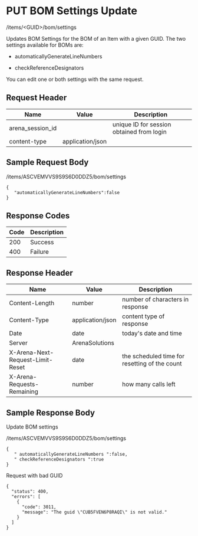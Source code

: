 # PUT BOM Settings Update
/items/&lt;GUID&gt;/bom/settings

Updates BOM Settings for the BOM of an Item with a given GUID. The two settings available for BOMs are:
          
          
        

* automaticallyGenerateLineNumbers

* checkReferenceDesignators

You can edit one or both settings with the same request.

## Request Header

| Name<br> | Value<br> | Description<br> |
|  --- |  --- |  --- | 
| arena_session_id<br> |   | unique ID for session obtained from login<br> |
| content-type<br> | application/json<br> |   |

## Sample Request Body
/items/ASCVEMVVS9S9S6D0DDZ5/bom/settings

```
{  
   "automaticallyGenerateLineNumbers":false
}
```
## Response Codes

| Code<br> | Description<br> |
|  --- |  --- | 
| 200<br> | Success<br> |
| 400<br> | Failure<br> |

## Response Header

| Name<br> | Value<br> | Description<br> |
|  --- |  --- |  --- | 
| Content-Length<br> | number<br> | number of characters in response<br> |
| Content-Type<br> | application/json<br> | content type of response<br> |
| Date<br> | date<br> | today's date and time<br> |
| Server<br> | ArenaSolutions<br> |   |
| X-Arena-Next-Request-Limit-Reset<br> | date<br> | the scheduled time for resetting of the count<br> |
| X-Arena-Requests-Remaining<br> | number<br> | how many calls left<br> |

## Sample Response Body
Update BOM settings

/items/ASCVEMVVS9S9S6D0DDZ5/bom/settings

```
{  
   " automaticallyGenerateLineNumbers ":false,
   " checkReferenceDesignators ":true
}
```
Request with bad GUID

```
{
  "status": 400,
  "errors": [
    {
      "code": 3011,
      "message": "The guid \"CUB5FVEN6P8RAQI\" is not valid."
    }
  ]
}
```
